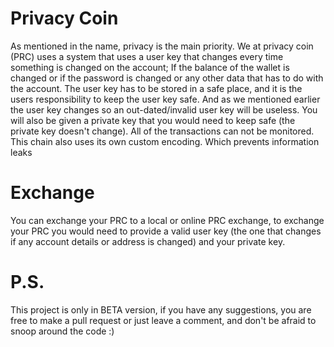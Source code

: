 # Privacy Coin

As mentioned in the name, privacy is the main priority. We at privacy coin (PRC) uses a system that uses a user key that changes every time something is changed on the account; If the balance of the wallet is changed or if the password is changed or any other data that has to do with the account. The user key has to be stored in a safe place, and it is the users responsibility to keep the user key safe. And as we mentioned earlier the user key changes so an out-dated/invalid user key will be useless. You will also be given a private key that you would need to keep safe (the private key doesn't change). All of the transactions can not be monitored. This chain also uses its own custom encoding. Which prevents information leaks

# Exchange

You can exchange your PRC to a local or online PRC exchange, to exchange your PRC you would need to provide a valid user key (the one that changes if any account details or address is changed) and your private key.

# P.S.

This project is only in BETA version, if you have any suggestions, you are free to make a pull request or just leave a comment, and don't be afraid to snoop around the code :)
